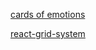 [cards of emotions](https://freepitmk.shop/product_details/1859080.html)

[react-grid-system](https://www.npmjs.com/package/react-grid-system)
